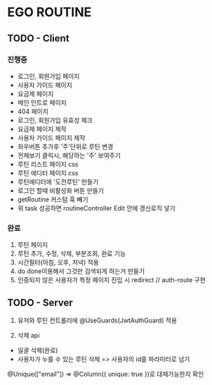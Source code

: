# EGO ROUTINE

## TODO - Client

### 진행중

- 로그인, 회원가입 페이지
- 사용자 가이드 페이지
- 요금제 페이지
- 메인 인트로 페이지
- 404 페이지
- 로그인, 회원가입 유효성 체크
- 요금제 페이지 제작
- 사용자 가이드 페이지 제작
- 좌우버튼 추가후 '주'단위로 루틴 변경
- 전체보기 클릭시, 해당하는 '주' 보여주기
- 루틴 리스트 페이지 css
- 루틴 에디터 페이지 css
- 루틴에디터에 '도전루틴' 만들기
- 로그인 할때 비활성화 버튼 만들기
- getRoutine 커스텀 훅 빼기
- 위 task 성공하면 routineController Edit 안에 갱신로직 넣기

### 완료

1. 루틴 페이지
2. 루틴 추가, 수정, 삭제, 부분조회, 완료 기능
3. 시간필터(아침, 오후, 저녁) 적용
4. do done이용해서 그것만 검색되게 하는거 만들기
5. 인증되지 않은 사용자가 특정 페이지 진입 시 redirect // auth-route 구현

## TODO - Server

1. 유저와 루틴 컨트롤러에
   @UseGuards(JwtAuthGuard)
   적용

2. 삭제 api

- 일괄 삭제(완료)
- 사용자가 누를 수 있는 루틴 삭제 => 사용자의 id를 파라미터로 넘기

@Unique(["email"]) =>
@Column({ unique: true })로 대체가능한지 확인
